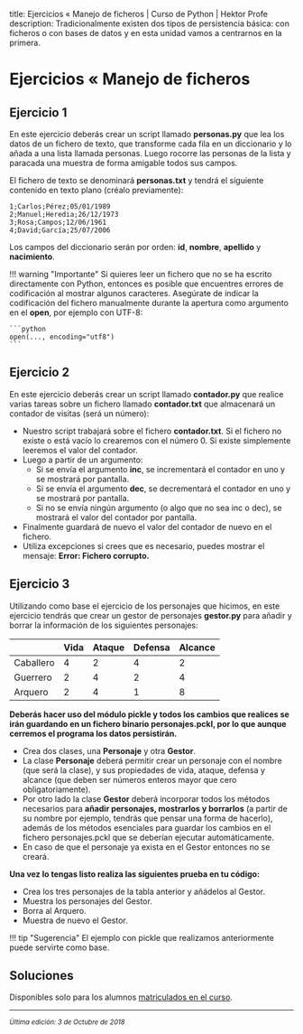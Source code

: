 title: Ejercicios « Manejo de ficheros | Curso de Python | Hektor Profe
description: Tradicionalmente existen dos tipos de persistencia básica: con ficheros o con bases de datos y en esta unidad vamos a centrarnos en la primera.

<style>

.admonition.note > .superfences-tabs > label:hover, .headerlink{
    color: #018dc5 !important;
}

.admonition.info{
    font-size: 100%;
}

.admonition.info label{
    font-size: 91%;
}

.admonition.note > .admonition-title {
    display: none;
}

</style>

# Ejercicios « Manejo de ficheros

## Ejercicio 1

En este ejercicio deberás crear un script llamado **personas.py** que lea los datos de un fichero de texto, que transforme cada fila en un diccionario y lo añada a una lista llamada personas. Luego rocorre las personas de la lista y paracada una muestra de forma amigable todos sus campos.

El fichero de texto se denominará **personas.txt** y tendrá el siguiente contenido en texto plano (créalo previamente):

```
1;Carlos;Pérez;05/01/1989
2;Manuel;Heredia;26/12/1973
3;Rosa;Campos;12/06/1961
4;David;García;25/07/2006
```

Los campos del diccionario serán por orden: **id**, **nombre**, **apellido** y **nacimiento**.

!!! warning "Importante"
    Si quieres leer un fichero que no se ha escrito directamente con Python, entonces es posible que encuentres errores de codificación al mostrar algunos caracteres. Asegúrate de indicar la codificación del fichero manualmente durante la apertura como argumento en el **open**, por ejemplo con UTF-8:

    ```python
    open(..., encoding="utf8")
    ```

## Ejercicio 2

En este ejercicio deberás crear un script llamado **contador.py** que realice varias tareas sobre un fichero llamado **contador.txt** que almacenará un contador de visitas (será un número):

* Nuestro script trabajará sobre el fichero **contador.txt**. Si el fichero no existe o está vacío lo crearemos con el número 0. Si existe simplemente leeremos el valor del contador.
* Luego a partir de un argumento:
    * Si se envía el argumento **inc**, se incrementará el contador en uno y se mostrará por pantalla.
    * Si se envía el argumento **dec**, se decrementará el contador en uno y se mostrará por pantalla.
    * Si no se envía ningún argumento (o algo que no sea inc o dec), se mostrará el valor del contador por pantalla.
* Finalmente guardará de nuevo el valor del contador de nuevo en el fichero.
* Utiliza excepciones si crees que es necesario, puedes mostrar el mensaje: **Error: Fichero corrupto.**

## Ejercicio 3

Utilizando como base el ejercicio de los personajes que hicimos, en este ejercicio tendrás que crear un gestor de personajes **gestor.py** para añadir y borrar la información de los siguientes personajes:

|           | Vida | Ataque | Defensa | Alcance |
|-----------|------|--------|---------|---------|
| Caballero | 4    | 2      | 4       | 2       |
| Guerrero  | 2    | 4      | 2       | 4       |
| Arquero   | 2    | 4      | 1       | 8       |

**Deberás hacer uso del módulo pickle y todos los cambios que realices se irán guardando en un fichero binario personajes.pckl, por lo que aunque cerremos el programa los datos persistirán.**

* Crea dos clases, una **Personaje** y otra **Gestor**.
* La clase **Personaje** deberá permitir crear un personaje con el nombre (que será la clase), y sus propiedades de vida, ataque, defensa y alcance (que deben ser números enteros mayor que cero obligatoriamente).
* Por otro lado la clase **Gestor** deberá incorporar todos los métodos necesarios para **añadir personajes, mostrarlos y borrarlos** (a partir de su nombre por ejemplo, tendrás que pensar una forma de hacerlo), además de los métodos esenciales para guardar los cambios en el fichero personajes.pckl que se deberían ejecutar automáticamente. 
* En caso de que el personaje ya exista en el Gestor entonces no se creará.

**Una vez lo tengas listo realiza las siguientes prueba en tu código:**

* Crea los tres personajes de la tabla anterior y añádelos al Gestor.
* Muestra los personajes del Gestor.
* Borra al Arquero.
* Muestra de nuevo el Gestor.

!!! tip "Sugerencia"
    El ejemplo con pickle que realizamos anteriormente puede servirte como base.

## Soluciones

Disponibles solo para los alumnos <u>[matriculados en el curso](https://www.udemy.com/course/python-3-al-completo-desde-cero/?referralCode=11428CACE5771408E4D5)</u>.

___
<small class="edited"><i>Última edición: 3 de Octubre de 2018</i></small>